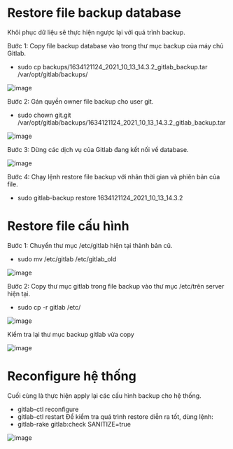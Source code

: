  # Restore file backup database
Khôi phục dữ liệu sẽ thực hiện ngược lại với quá trình backup.

Bước 1: Copy file backup database vào trong thư mục backup của máy chủ Gitlab.
- sudo cp backups/1634121124_2021_10_13_14.3.2_gitlab_backup.tar /var/opt/gitlab/backups/

![image](https://user-images.githubusercontent.com/59860781/137121112-bf49906c-23c5-43e8-a3c9-86ae06dda283.png)

Bước 2: Gán quyền owner file backup cho user git.
- sudo chown git.git /var/opt/gitlab/backups/1634121124_2021_10_13_14.3.2_gitlab_backup.tar 

![image](https://user-images.githubusercontent.com/59860781/137121442-7da6b6ee-ba6d-4019-be0f-b8ebf9c09b5a.png)

Bước 3: Dừng các dịch vụ của Gitlab đang kết nối về database.

![image](https://user-images.githubusercontent.com/59860781/137121842-460246cf-a0ff-4f61-a602-07f6014a693a.png)

Bước 4: Chạy lệnh restore file backup với nhãn thời gian và phiên bản của file.
- sudo gitlab-backup restore 1634121124_2021_10_13_14.3.2

 # Restore file cấu hình
Bước 1: Chuyển thư mục /etc/gitlab hiện tại thành bản cũ.
- sudo mv /etc/gitlab /etc/gitlab_old

![image](https://user-images.githubusercontent.com/59860781/137123683-883d8a0a-ebc9-4265-8fda-43315bb25ddf.png)

Bước 2: Copy thư mục gitlab trong file backup vào thư mục /etc/trên server hiện tại.
- sudo cp -r gitlab /etc/

![image](https://user-images.githubusercontent.com/59860781/137123989-8fe05558-9881-478a-a73e-53dfe82a2580.png)

Kiểm tra lại thư mục backup gitlab vừa copy

![image](https://user-images.githubusercontent.com/59860781/137124095-04e25490-059a-43ab-af6a-55333e4cc646.png)

# Reconfigure hệ thống
Cuối cùng là thực hiện apply lại các cấu hình backup cho hệ thống.
- gitlab-ctl reconfigure
- gitlab-ctl restart
Để kiểm tra quá trình restore diễn ra tốt, dùng lệnh:
- gitlab-rake gitlab:check SANITIZE=true

![image](https://user-images.githubusercontent.com/59860781/137124580-4119b11b-ad41-4206-9cbd-2e42e12aa169.png)

